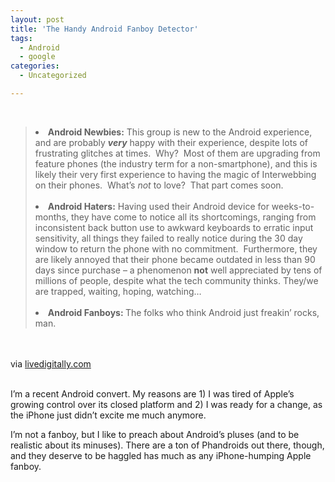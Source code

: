 ```yaml
---
layout: post
title: 'The Handy Android Fanboy Detector'
tags:
  - Android
  - google
categories:
  - Uncategorized

---
```


<div class="posterous_bookmarklet_entry"><br /><blockquote class="posterous_long_quote"><li><strong>Android Newbies:</strong> This group is new to the Android experience, and are probably <strong><em>very</em><span style="font-weight:normal;"> happy with their experience, despite lots of frustrating glitches at times.  Why?  Most of them are upgrading from feature phones (the industry term for a non-smartphone), and this is likely their very first experience to having the magic of Interwebbing on their phones.  What’s <em>not</em> to love?  That part comes soon.</span></strong></li><br /><li><strong>Android Haters:</strong> Having used their Android device for weeks-to-months, they have come to notice all its shortcomings, ranging from inconsistent back button use to awkward keyboards to erratic input sensitivity, all things they failed to really notice during the 30 day window to return the phone with no commitment.  Furthermore, they are likely annoyed that their phone became outdated in less than 90 days since purchase – a phenomenon <strong>not</strong> well appreciated by tens of millions of people, despite what the tech community thinks. They/we are trapped, waiting, hoping, watching…</li><br /><li><strong>Android Fanboys: </strong> The folks who think Android just freakin’ rocks, man.</li></blockquote><br /><br /><div class="posterous_quote_citation">via <a href="http://www.livedigitally.com/2010/08/16/the-handy-android-fanboy-detector/">livedigitally.com</a></div><br /><p>I&#8217;m a recent Android convert. My reasons are 1) I was tired of Apple&#8217;s growing control over its closed platform and 2) I was ready for a change, as the iPhone just didn&#8217;t excite me much anymore. <br /></p><p>I&#8217;m not a fanboy, but I like to preach about Android&#8217;s pluses (and to be realistic about its minuses).  There are a ton of Phandroids out there, though, and they deserve to be haggled has much as any iPhone-humping Apple fanboy.</p></div><div class="blogger-post-footer"><img width="1" height="1" src="https://blogger.googleusercontent.com/tracker/8920950033468593796-4395336990748422710?l=openmobile.blogspot.com" alt="" /></div>
